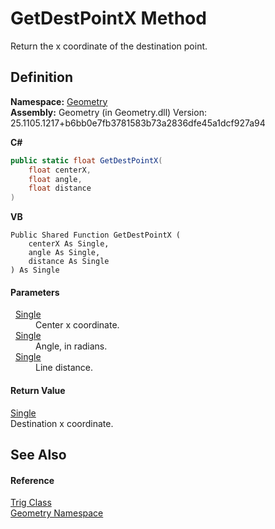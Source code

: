 # GetDestPointX Method


Return the x coordinate of the destination point.



## Definition
**Namespace:** <a href="eb409b48-e279-bdb4-daf3-3196b72d55a2.md">Geometry</a>  
**Assembly:** Geometry (in Geometry.dll) Version: 25.1105.1217+b6bb0e7fb3781583b73a2836dfe45a1dcf927a94

**C#**
``` C#
public static float GetDestPointX(
	float centerX,
	float angle,
	float distance
)
```
**VB**
``` VB
Public Shared Function GetDestPointX ( 
	centerX As Single,
	angle As Single,
	distance As Single
) As Single
```



#### Parameters
<dl><dt>  <a href="https://learn.microsoft.com/dotnet/api/system.single" target="_blank" rel="noopener noreferrer">Single</a></dt><dd>Center x coordinate.</dd><dt>  <a href="https://learn.microsoft.com/dotnet/api/system.single" target="_blank" rel="noopener noreferrer">Single</a></dt><dd>Angle, in radians.</dd><dt>  <a href="https://learn.microsoft.com/dotnet/api/system.single" target="_blank" rel="noopener noreferrer">Single</a></dt><dd>Line distance.</dd></dl>

#### Return Value
<a href="https://learn.microsoft.com/dotnet/api/system.single" target="_blank" rel="noopener noreferrer">Single</a>  
Destination x coordinate.

## See Also


#### Reference
<a href="71fcc577-416c-fb39-4db6-887defd7b424.md">Trig Class</a>  
<a href="eb409b48-e279-bdb4-daf3-3196b72d55a2.md">Geometry Namespace</a>  
